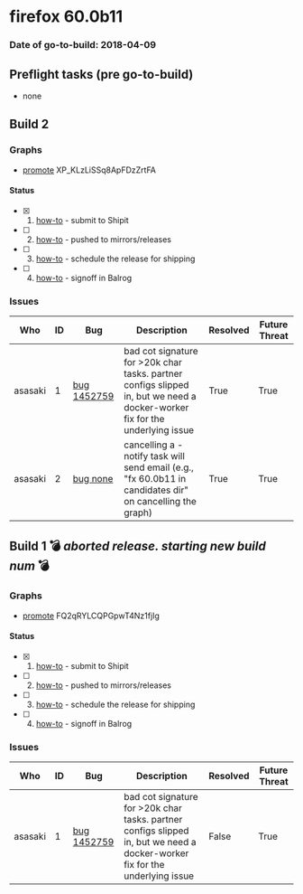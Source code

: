 # firefox 60.0b11

### Date of go-to-build: 2018-04-09

## Preflight tasks (pre go-to-build)
- none

## Build 2  

### Graphs
* [promote](https://tools.taskcluster.net/push-inspector/#/XP_KLzLiSSq8ApFDzZrtFA) XP_KLzLiSSq8ApFDzZrtFA


#### Status
- [x] 1.  [how-to](https://wiki.mozilla.org/Release:Release_Automation_on_Mercurial:Starting_a_Release#Submit_to_Ship_It)  - submit to Shipit
- [ ] 2.  [how-to](https://github.com/mozilla-releng/releasewarrior-2.0/blob/master/docs/release-promotion/desktop/howto.md#push-artifacts-to-releases-directory)  - pushed to mirrors/releases
- [ ] 3.  [how-to](https://github.com/mozilla-releng/releasewarrior-2.0/blob/master/docs/release-promotion/desktop/howto.md#ship-the-release)  - schedule the release for shipping
- [ ] 4.  [how-to](https://github.com/mozilla-releng/releasewarrior-2.0/blob/master/docs/release-promotion/desktop/howto.md#obtain-sign-offs-for-changes)  - signoff in Balrog

### Issues
| Who                 | ID               | Bug                                                                 | Description                | Resolved                | Future Threat                |
| ------------------- | ---------------- | ------------------------------------------------------------------- | -------------------------- | ----------------------- | ---------------------------- |
| asasaki  | 1 | [bug 1452759](https://bugzil.la/1452759)        | bad cot signature for >20k char tasks. partner configs slipped in, but we need a docker-worker fix for the underlying issue | True | True |
| asasaki  | 2 | [bug none](https://bugzil.la/none)        | cancelling a -notify task will send email (e.g., "fx 60.0b11 in candidates dir" on cancelling the graph) | True | True |

## Build 1  :bomb: _aborted release. starting new build num_ :bomb: 

### Graphs
* [promote](https://tools.taskcluster.net/push-inspector/#/FQ2qRYLCQPGpwT4Nz1fjIg) FQ2qRYLCQPGpwT4Nz1fjIg


#### Status
- [x] 1.  [how-to](https://wiki.mozilla.org/Release:Release_Automation_on_Mercurial:Starting_a_Release#Submit_to_Ship_It)  - submit to Shipit
- [ ] 2.  [how-to](https://github.com/mozilla-releng/releasewarrior-2.0/blob/master/docs/release-promotion/desktop/howto.md#push-artifacts-to-releases-directory)  - pushed to mirrors/releases
- [ ] 3.  [how-to](https://github.com/mozilla-releng/releasewarrior-2.0/blob/master/docs/release-promotion/desktop/howto.md#ship-the-release)  - schedule the release for shipping
- [ ] 4.  [how-to](https://github.com/mozilla-releng/releasewarrior-2.0/blob/master/docs/release-promotion/desktop/howto.md#obtain-sign-offs-for-changes)  - signoff in Balrog

### Issues
| Who                 | ID               | Bug                                                                 | Description                | Resolved                | Future Threat                |
| ------------------- | ---------------- | ------------------------------------------------------------------- | -------------------------- | ----------------------- | ---------------------------- |
| asasaki  | 1 | [bug 1452759](https://bugzil.la/1452759)        | bad cot signature for >20k char tasks. partner configs slipped in, but we need a docker-worker fix for the underlying issue | False | True |

